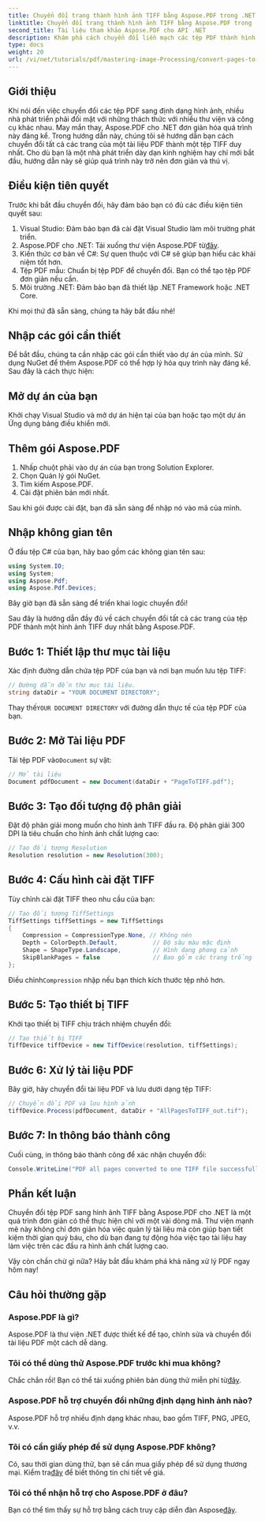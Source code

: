 ```yaml
---
title: Chuyển đổi trang thành hình ảnh TIFF bằng Aspose.PDF trong .NET
linktitle: Chuyển đổi trang thành hình ảnh TIFF bằng Aspose.PDF trong .NET
second_title: Tài liệu tham khảo Aspose.PDF cho API .NET
description: Khám phá cách chuyển đổi liền mạch các tệp PDF thành hình ảnh TIFF chất lượng cao bằng thư viện Aspose.PDF cho .NET. Hướng dẫn từng bước này cung cấp hướng dẫn rõ ràng và ví dụ về mã.
type: docs
weight: 20
url: /vi/net/tutorials/pdf/mastering-image-Processing/convert-pages-to-tiff-images/
---
```

## Giới thiệu

Khi nói đến việc chuyển đổi các tệp PDF sang định dạng hình ảnh, nhiều nhà phát triển phải đối mặt với những thách thức với nhiều thư viện và công cụ khác nhau. May mắn thay, Aspose.PDF cho .NET đơn giản hóa quá trình này đáng kể. Trong hướng dẫn này, chúng tôi sẽ hướng dẫn bạn cách chuyển đổi tất cả các trang của một tài liệu PDF thành một tệp TIFF duy nhất. Cho dù bạn là một nhà phát triển dày dạn kinh nghiệm hay chỉ mới bắt đầu, hướng dẫn này sẽ giúp quá trình này trở nên đơn giản và thú vị.

## Điều kiện tiên quyết

Trước khi bắt đầu chuyển đổi, hãy đảm bảo bạn có đủ các điều kiện tiên quyết sau:

1. Visual Studio: Đảm bảo bạn đã cài đặt Visual Studio làm môi trường phát triển.
2.  Aspose.PDF cho .NET: Tải xuống thư viện Aspose.PDF từ[đây](https://releases.aspose.com/pdf/net/).
3. Kiến thức cơ bản về C#: Sự quen thuộc với C# sẽ giúp bạn hiểu các khái niệm tốt hơn.
4. Tệp PDF mẫu: Chuẩn bị tệp PDF để chuyển đổi. Bạn có thể tạo tệp PDF đơn giản nếu cần.
5. Môi trường .NET: Đảm bảo bạn đã thiết lập .NET Framework hoặc .NET Core.

Khi mọi thứ đã sẵn sàng, chúng ta hãy bắt đầu nhé!

## Nhập các gói cần thiết

Để bắt đầu, chúng ta cần nhập các gói cần thiết vào dự án của mình. Sử dụng NuGet để thêm Aspose.PDF có thể hợp lý hóa quy trình này đáng kể. Sau đây là cách thực hiện:

## Mở dự án của bạn

Khởi chạy Visual Studio và mở dự án hiện tại của bạn hoặc tạo một dự án Ứng dụng bảng điều khiển mới.

## Thêm gói Aspose.PDF

1. Nhấp chuột phải vào dự án của bạn trong Solution Explorer.
2. Chọn Quản lý gói NuGet.
3. Tìm kiếm Aspose.PDF.
4. Cài đặt phiên bản mới nhất.

Sau khi gói được cài đặt, bạn đã sẵn sàng để nhập nó vào mã của mình.

##  Nhập không gian tên

Ở đầu tệp C# của bạn, hãy bao gồm các không gian tên sau:

```csharp
using System.IO;
using System;
using Aspose.Pdf;
using Aspose.Pdf.Devices;
```

Bây giờ bạn đã sẵn sàng để triển khai logic chuyển đổi!

Sau đây là hướng dẫn đầy đủ về cách chuyển đổi tất cả các trang của tệp PDF thành một hình ảnh TIFF duy nhất bằng Aspose.PDF.

## Bước 1: Thiết lập thư mục tài liệu

Xác định đường dẫn chứa tệp PDF của bạn và nơi bạn muốn lưu tệp TIFF:

```csharp
// Đường dẫn đến thư mục tài liệu.
string dataDir = "YOUR DOCUMENT DIRECTORY";
```

 Thay thế`YOUR DOCUMENT DIRECTORY` với đường dẫn thực tế của tệp PDF của bạn.

## Bước 2: Mở Tài liệu PDF

 Tải tệp PDF vào`Document` sự vật:

```csharp
// Mở tài liệu
Document pdfDocument = new Document(dataDir + "PageToTIFF.pdf");
```

## Bước 3: Tạo đối tượng độ phân giải

Đặt độ phân giải mong muốn cho hình ảnh TIFF đầu ra. Độ phân giải 300 DPI là tiêu chuẩn cho hình ảnh chất lượng cao:

```csharp
// Tạo đối tượng Resolution
Resolution resolution = new Resolution(300);
```

## Bước 4: Cấu hình cài đặt TIFF

Tùy chỉnh cài đặt TIFF theo nhu cầu của bạn:

```csharp
// Tạo đối tượng TiffSettings
TiffSettings tiffSettings = new TiffSettings
{
    Compression = CompressionType.None, // Không nén
    Depth = ColorDepth.Default,          // Độ sâu màu mặc định
    Shape = ShapeType.Landscape,         // Hình dạng phong cảnh
    SkipBlankPages = false               // Bao gồm các trang trống
};
```

 Điều chỉnh`Compression` nhập nếu bạn thích kích thước tệp nhỏ hơn.

## Bước 5: Tạo thiết bị TIFF

Khởi tạo thiết bị TIFF chịu trách nhiệm chuyển đổi:

```csharp
// Tạo thiết bị TIFF
TiffDevice tiffDevice = new TiffDevice(resolution, tiffSettings);
```

## Bước 6: Xử lý tài liệu PDF

Bây giờ, hãy chuyển đổi tài liệu PDF và lưu dưới dạng tệp TIFF:

```csharp
// Chuyển đổi PDF và lưu hình ảnh
tiffDevice.Process(pdfDocument, dataDir + "AllPagesToTIFF_out.tif");
```

## Bước 7: In thông báo thành công

Cuối cùng, in thông báo thành công để xác nhận chuyển đổi:

```csharp
Console.WriteLine("PDF all pages converted to one TIFF file successfully!");
```

## Phần kết luận

Chuyển đổi tệp PDF sang hình ảnh TIFF bằng Aspose.PDF cho .NET là một quá trình đơn giản có thể thực hiện chỉ với một vài dòng mã. Thư viện mạnh mẽ này không chỉ đơn giản hóa việc quản lý tài liệu mà còn giúp bạn tiết kiệm thời gian quý báu, cho dù bạn đang tự động hóa việc tạo tài liệu hay làm việc trên các đầu ra hình ảnh chất lượng cao. 

Vậy còn chần chừ gì nữa? Hãy bắt đầu khám phá khả năng xử lý PDF ngay hôm nay!

## Câu hỏi thường gặp

### Aspose.PDF là gì?
Aspose.PDF là thư viện .NET được thiết kế để tạo, chỉnh sửa và chuyển đổi tài liệu PDF một cách dễ dàng.

### Tôi có thể dùng thử Aspose.PDF trước khi mua không?
 Chắc chắn rồi! Bạn có thể tải xuống phiên bản dùng thử miễn phí từ[đây](https://releases.aspose.com/).

### Aspose.PDF hỗ trợ chuyển đổi những định dạng hình ảnh nào?
Aspose.PDF hỗ trợ nhiều định dạng khác nhau, bao gồm TIFF, PNG, JPEG, v.v.

### Tôi có cần giấy phép để sử dụng Aspose.PDF không?
 Có, sau thời gian dùng thử, bạn sẽ cần mua giấy phép để sử dụng thương mại. Kiểm tra[đây](https://purchase.aspose.com/) để biết thông tin chi tiết về giá.

### Tôi có thể nhận hỗ trợ cho Aspose.PDF ở đâu?
 Bạn có thể tìm thấy sự hỗ trợ bằng cách truy cập diễn đàn Aspose[đây](https://forum.aspose.com/c/pdf/10).